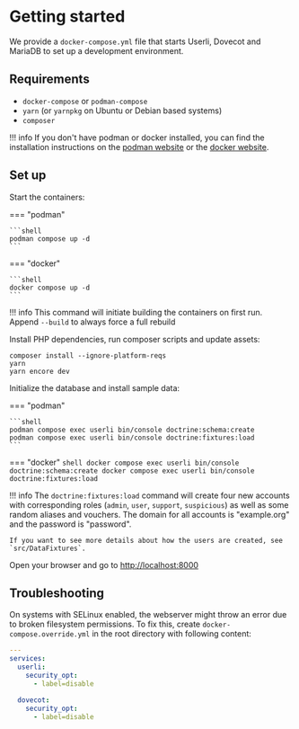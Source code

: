 # Getting started

We provide a `docker-compose.yml` file that starts Userli, Dovecot and MariaDB to set up a development environment.

## Requirements

- `docker-compose` or `podman-compose`
- `yarn` (or `yarnpkg` on Ubuntu or Debian based systems)
- `composer`

!!! info
    If you don't have podman or docker installed, you can find the installation instructions on the [podman website](https://podman.io/getting-started/installation) or the [docker website](https://docs.docker.com/get-docker/).

## Set up

Start the containers:

=== "podman"

    ```shell
    podman compose up -d
    ```

=== "docker"

    ```shell
    docker compose up -d
    ```

!!! info
    This command will initiate building the containers on first run. Append `--build` to always force a full rebuild


Install PHP dependencies, run composer scripts and update assets:


```shell
composer install --ignore-platform-reqs
yarn
yarn encore dev
```

Initialize the database and install sample data:

=== "podman"

    ```shell
    podman compose exec userli bin/console doctrine:schema:create
    podman compose exec userli bin/console doctrine:fixtures:load
    ```

=== "docker"
    ```shell
    docker compose exec userli bin/console doctrine:schema:create
    docker compose exec userli bin/console doctrine:fixtures:load
    ```

!!! info
    The `doctrine:fixtures:load` command will create four new accounts with corresponding roles (`admin`, `user`, `support`, `suspicious`) as well as some random aliases and vouchers. The domain for all accounts is "example.org" and the password is "password".
    
    If you want to see more details about how the users are created, see `src/DataFixtures`.

Open your browser and go to [http://localhost:8000](http://localhost:8000)

## Troubleshooting

On systems with SELinux enabled, the webserver might throw an error due to broken filesystem permissions.
To fix this, create `docker-compose.override.yml` in the root directory with following content:

```yaml
---
services:
  userli:
    security_opt:
      - label=disable

  dovecot:
    security_opt:
      - label=disable
```

